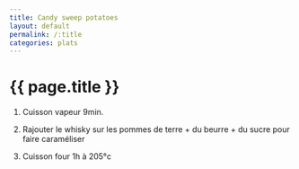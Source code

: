 ```yaml
---
title: Candy sweep potatoes
layout: default
permalink: /:title
categories: plats
---
```


<div id="main" class='content'>

# {{ page.title }}

1. Cuisson vapeur 9min.

2. Rajouter le whisky sur les pommes de terre + du beurre + du sucre
pour faire caraméliser

3. Cuisson four 1h à 205°c

</div>